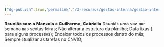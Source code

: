 ```yaml
---
{"dg-publish":true,"permalink":"/3-recursos/gestao-interna/gestao-interna/acompanhamento-semanal/","dgPassFrontmatter":true,"created":"2025-08-29T09:35:28.071-03:00","updated":"2025-08-29T11:24:48.127-03:00"}
---
```



**Reunião com a Manuela e Guilherme, Gabriella**
Reunião uma vez por semana nas sextas feiras;
Não alterar a estrutura da planilha;
Data fixas ( para alguns processos);
Encaixar todos os processos dentro do mês;
Sempre atualizar as tarefas no ONVIO;


